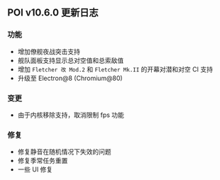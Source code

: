 ## POI v10.6.0 更新日志

### 功能

- 增加僚舰夜战突击支持
- 舰队面板支持显示总对空值和总索敌值
- 增加 `Fletcher 改 Mod.2` 和 `Fletcher Mk.II` 的开幕对潜和对空 CI 支持
- 升级至 Electron@8 (Chromium@80)

### 变更

- 由于内核移除支持，取消限制 fps 功能

### 修复

- 修复静音在随机情况下失效的问题
- 修复季常任务重置
- 一些 UI 修复
